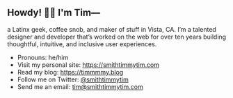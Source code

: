## Howdy! 🖖🏽 I'm Tim— 

a Latinx geek, coffee snob, and maker of stuff in Vista, CA. I’m a talented designer and developer that’s worked on the web for over ten years building thoughtful, intuitive, and inclusive user experiences.

- Pronouns: he/him
- Visit my personal site: https://smithtimmytim.com
- Read my blog: https://timmmmy.blog
- Follow me on Twitter: [@smithtimmytim](https://twitter.com/smithtimmytim)
- Send me an email: <tim@smithtimmytim.com>
